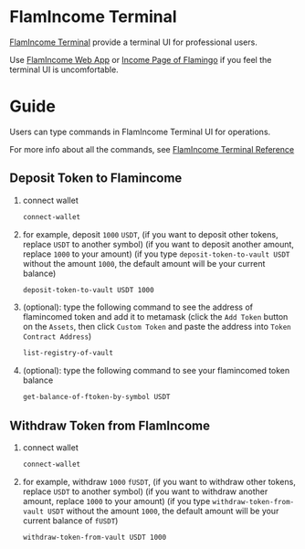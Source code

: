 # FlamIncome Terminal

[FlamIncome Terminal](https://flamincome.finance) provide a terminal UI for professional users.

Use [FlamIncome Web App](https://app.flamincome.finance/) or [Income Page of Flamingo](https://flamingo.finance/income) if you feel the terminal UI is uncomfortable.

# Guide

Users can type commands in FlamIncome Terminal UI for operations.

For more info about all the commands, see [FlamIncome Terminal Reference](https://docs.flamincome.finance/reference/terminal)

## Deposit Token to Flamincome

1. connect wallet

    ```sh
    connect-wallet
    ```

1. for example, deposit `1000` `USDT`, (if you want to deposit other tokens, replace `USDT` to another symbol) (if you want to deposit another amount, replace `1000` to your amount) (if you type `deposit-token-to-vault USDT` without the amount `1000`, the default amount will be your current balance)

    ```sh
    deposit-token-to-vault USDT 1000
    ```

1. (optional): type the following command to see the address of flamincomed token and add it to metamask (click the `Add Token` button on the `Assets`, then click `Custom Token` and paste the address into `Token Contract Address`)

    ```sh
    list-registry-of-vault
    ```

1. (optional): type the following command to see your flamincomed token balance

    ```sh
    get-balance-of-ftoken-by-symbol USDT
    ```

## Withdraw Token from FlamIncome

1. connect wallet

    ```sh
    connect-wallet
    ```

1. for example, withdraw `1000` `fUSDT`, (if you want to withdraw other tokens, replace `USDT` to another symbol) (if you want to withdraw another amount, replace `1000` to your amount) (if you type `withdraw-token-from-vault USDT` without the amount `1000`, the default amount will be your current balance of `fUSDT`)

    ```sh
    withdraw-token-from-vault USDT 1000
    ```